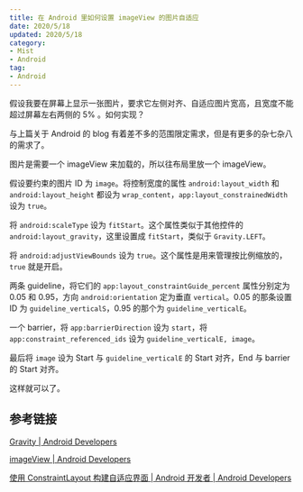 ```yaml
---
title: 在 Android 里如何设置 imageView 的图片自适应
date: 2020/5/18
updated: 2020/5/18
category: 
- Mist
- Android
tag: 
- Android
---
```


假设我要在屏幕上显示一张图片，要求它左侧对齐、自适应图片宽高，且宽度不能超过屏幕左右两侧的 5% 。如何实现？

与上篇关于 Android 的 blog 有着差不多的范围限定需求，但是有更多的杂七杂八的需求了。

<!-- more -->

图片是需要一个 imageView 来加载的，所以往布局里放一个 imageView。

假设要约束的图片 ID 为 `image`。将控制宽度的属性 `android:layout_width` 和 `android:layout_height` 都设为 `wrap_content`，`app:layout_constrainedWidth` 设为 `true`。

将 `android:scaleType` 设为 `fitStart`。这个属性类似于其他控件的 `android:layout_gravity`，这里设置成 `fitStart`，类似于 `Gravity.LEFT`。

将 `android:adjustViewBounds` 设为 `true`。这个属性是用来管理按比例缩放的，`true` 就是开启。

两条 guideline，将它们的 `app:layout_constraintGuide_percent` 属性分别定为 0.05 和 0.95，方向 `android:orientation` 定为垂直 `vertical`。0.05 的那条设置 ID 为 `guideline_verticalS`，0.95 的那个为 `guideline_verticalE`。

一个 barrier，将 `app:barrierDirection` 设为 `start`，将 `app:constraint_referenced_ids` 设为 `guideline_verticalE, image`。

最后将 `image` 设为 Start 与 `guideline_verticalE` 的 Start 对齐，End 与 barrier 的 Start 对齐。

这样就可以了。

## 参考链接

[Gravity  \|  Android Developers](https://developer.android.google.cn/reference/android/view/Gravity)

[imageView  \|  Android Developers](https://developer.android.google.cn/reference/android/widget/ImageView)

[使用 ConstraintLayout 构建自适应界面  \|  Android 开发者  \|  Android Developers](https://developer.android.google.cn/training/constraint-layout)
